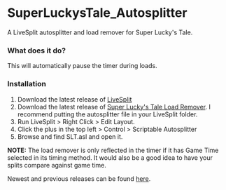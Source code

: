 # SuperLuckysTale_Autosplitter
A LiveSplit autosplitter and load remover for Super Lucky's Tale.

### What does it do?
This will automatically pause the timer during loads.

### Installation
1. Download the latest release of [LiveSplit](https://github.com/LiveSplit/LiveSplit/releases)
2. Download the latest release of [Super Lucky's Tale Load Remover](https://github.com/DefinitelyTrav/SuperLuckysTale_LoadRemover/releases). I recommend putting the autosplitter file in your LiveSplit folder.
3. Run LiveSplit > Right Click > Edit Layout.
4. Click the plus in the top left > Control > Scriptable Autosplitter
5. Browse and find SLT.asl and open it.

**NOTE:** The load remover is only reflected in the timer if it has Game Time selected in its timing method. It would also be a good idea to have your splits compare against game time.

Newest and previous releases can be found [here](https://github.com/DefinitelyTrav/SuperLuckysTale_LoadRemover/releases).
